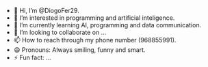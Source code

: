 - 👋 Hi, I’m @DiogoFer29.
- 👀 I’m interested in programming and artificial inteligence.
- 🌱 I’m currently learning AI, programming and data communication.
- 💞️ I’m looking to collaborate on ...
- 📫 How to reach through my phone number (968855991).
- 😄 Pronouns: Always smiling, funny and smart. 
- ⚡ Fun fact: ...

<!---
DiogoFer29/DiogoFer29 is a ✨ special ✨ repository because its `README.md` (this file) appears on your GitHub profile.
You can click the Preview link to take a look at your changes.
--->
